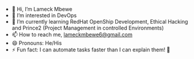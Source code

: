 - 👋 Hi, I’m Lameck Mbewe
- 👀 I’m interested in DevOps
- 🌱 I’m currently learning RedHat OpenShip Development, Ethical Hacking and Prince2 (Project Management in controlled Environments)
- 📫 How to reach me, lameckmbewe6@gmail.com
- 😄 Pronouns: He/His
- ⚡ Fun fact: I can automate tasks faster than I can explain them! 🚀

<!---
Lameck-mitra/Lameck-mitra is a ✨ special ✨ repository because its `README.md` (this file) appears on your GitHub profile.
You can click the Preview link to take a look at your changes.
--->
